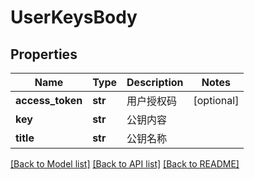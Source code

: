# UserKeysBody

## Properties
Name | Type | Description | Notes
------------ | ------------- | ------------- | -------------
**access_token** | **str** | 用户授权码 | [optional] 
**key** | **str** | 公钥内容 | 
**title** | **str** | 公钥名称 | 

[[Back to Model list]](../README.md#documentation-for-models) [[Back to API list]](../README.md#documentation-for-api-endpoints) [[Back to README]](../README.md)

